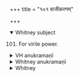 +++
title = "१०१ वाजीकरणम्"

+++
<details open><summary>Whitney subject</summary>

101. For virile power.
</details>


<details><summary>VH anukramaṇī</summary>

वाजीकरणम्।  
१-३ अथर्वाङ्गिराः। ब्रह्मणसपतिः। अनुष्टुप्।
</details>

<details><summary>Whitney anukramaṇī</summary>

[Atharvān̄giras (śepaḥprathanakāmaḥ).—brāhmaṇaspatyam. ānuṣṭubham.]
</details>



<details><summary>Whitney</summary>

### Comment
Not found in Pāipp. Used by Kāuś. (40. 18) in a rite for sexual vigor, after vi. 72.


### Translations
Translated: Griffith, i. 474.—Cf. iv. 4; vi. 72.
</details>
